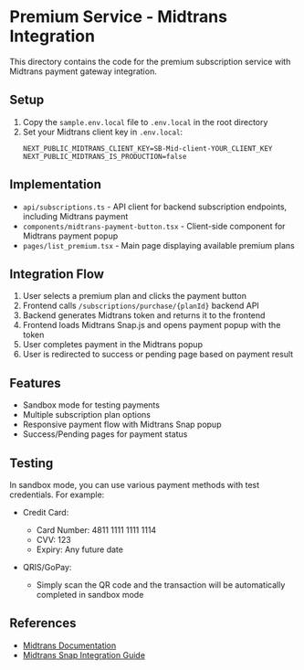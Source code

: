 # Premium Service - Midtrans Integration

This directory contains the code for the premium subscription service with Midtrans payment gateway integration.

## Setup

1. Copy the `sample.env.local` file to `.env.local` in the root directory
2. Set your Midtrans client key in `.env.local`:
   ```
   NEXT_PUBLIC_MIDTRANS_CLIENT_KEY=SB-Mid-client-YOUR_CLIENT_KEY
   NEXT_PUBLIC_MIDTRANS_IS_PRODUCTION=false
   ```

## Implementation

- `api/subscriptions.ts` - API client for backend subscription endpoints, including Midtrans payment
- `components/midtrans-payment-button.tsx` - Client-side component for Midtrans payment popup
- `pages/list_premium.tsx` - Main page displaying available premium plans

## Integration Flow

1. User selects a premium plan and clicks the payment button
2. Frontend calls `/subscriptions/purchase/{planId}` backend API
3. Backend generates Midtrans token and returns it to the frontend
4. Frontend loads Midtrans Snap.js and opens payment popup with the token
5. User completes payment in the Midtrans popup
6. User is redirected to success or pending page based on payment result

## Features

- Sandbox mode for testing payments
- Multiple subscription plan options
- Responsive payment flow with Midtrans Snap popup
- Success/Pending pages for payment status

## Testing 

In sandbox mode, you can use various payment methods with test credentials. For example:

- Credit Card: 
  - Card Number: 4811 1111 1111 1114
  - CVV: 123
  - Expiry: Any future date
  
- QRIS/GoPay:
  - Simply scan the QR code and the transaction will be automatically completed in sandbox mode

## References

- [Midtrans Documentation](https://docs.midtrans.com/)
- [Midtrans Snap Integration Guide](https://docs.midtrans.com/docs/snap-snap-integration-guide)